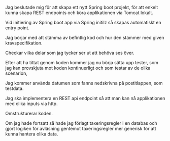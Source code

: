 


Jag beslutade mig för att skapa ett nytt Spring boot projekt,
för att enkelt kunna skapa REST endpoints och köra applikationen via Tomcat lokalt.

Vid initiering av Spring boot app via Spring initilz så skapas automatiskt en entry point. 


Jag börjar med att stämma av befintlig kod och hur den stämmer med given kravspecifikation. 

Checkar vilka delar som jag tycker ser ut att behöva ses över.

Efter att ha tittat genom koden kommer jag nu börja sätta upp tester,
som jag kan provskjuta mot koden kontinuerligt och som testar av de olika scenarion, 

Jag kommer använda datumen som fanns nedskrivna på postitlappen, som testdata.

Jag ska implementera en REST api endpoint så att man kan nå applikationen med olika inputs via http.

Omstrukturerar koden. 

Om jag hade fortsatt så hade jag förlagt taxeringsregler i en databas och gjort logiken för avläsning gentemot taxeringsregler mer generisk för att kunna hantera olika data. 